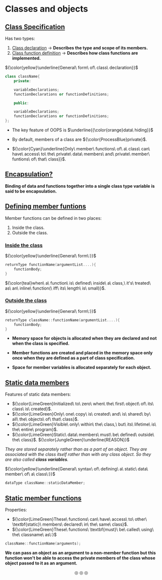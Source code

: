 # Classes and objects
## <ins>Class Specification</ins>
Has two types:
1. <ins>Class declaration</ins> $\rightarrow$ **Describes the type and scope of its members.**
2. <ins>Class function definition</ins> $\rightarrow$ **Describes how class functions are implemented.**

${\color{yellow}\underline{General\ form\ of\ class\ declaration}}$
```c++
class className{
	private:

	variableDeclarations;
	functionDeclarations or functionDefinitions;

	public:

	variableDeclarations;
	functionDeclarations or functionDefinitions;
};
```

* The key feature of OOPS is $\underline{{\color{orange}data\ hiding}}$

* By default, members of a class are ${\color{ProcessBlue}private}$.

* ${\color{Cyan}\underline{Only\ member\ functions\ of\ a\ class\ can\ have\ access\ to\ the\ private\ data\ members\ and\ private\ member\ funtions\ of\ that\ class}}$.

## <ins>Encapsulation?</ins>
**Binding of data and functions together into a single class type variable is said to be encapsulation.**

## <ins>Defining member funtions</ins>
Member functions can be defined in two places:
1. Inside the class.
2. Outside the class.

### <ins>Inside the class</ins>
${\color{yellow}\underline{General\ form\:}}$

```c++
returnType functionName(argumentList....){
	functionBody;
}
```
${\color{teal}when\ a\ function\ is\ defined\ inside\ a\ class,\ it's\ treated\ as\ an\ inline\ function(\ iff\ its\ length\ is\ small)}$.

### <ins>Outside the class</ins>
${\color{yellow}\underline{General\ form\:}}$

```c++
returnType className::functionName(argumentList....){
	functionBody;
}
```

* **Memory space for objects is allocated when they are declared and not when the class is specified.**
* **Member functions are created and placed in the memory space only once when they are defined as a part of class specification.**

* **Space for member variables is allocated separately for each object.**

## <ins>Static data members</ins>
Features of static data members:

* ${\color{LimeGreen}Initialized\ to\ zero\ when\ the\ first\ object\ of\ its\ class\ is\ created}$.
* ${\color{LimeGreen}Only\ one\ copy\ is\ created\ and\ is\ shared\ by\ all\ the\ objects\ of\ that\ class}$.
* ${\color{LimeGreen}Visible\ only\ within\ the\ class,\ but\ its\ lifetime\ is\ the\ entire\ program}$.
* ${\color{LimeGreen}Static\ data\ members\ must\ be\ defined\ outside\ the\ class}$.
${\color{JungleGreen}\underline{REASON}}$

_They are stored separately rather than as a part of an object. They are associated with the class itself rather than with any_
_class object. So they are also called **class variables**._

${\color{yellow}\underline{General\ syntax\ of\ defining\ a\ static\ data\ member\ of\ a\ class\:}}$
```c++
dataType className::staticDataMember;
```

## <ins>Static member functions</ins>
Properties:

* ${\color{LimeGreen}These\ functions\ can\ have\ access\ to\ other\ \textbf{static}\ members\ declared\ in\ the\ same\ class}$.
* ${\color{LimeGreen}These\ functions\ \textbf{must}\ be\ called\ using\ the\ classname\ as\:}$
```c++
className::functionName(arguments);
```

**We can pass an object as an argument to a non-member function but this function won't be able to access the private members of the class whose object passed to it as an argument.**

<p align="center">
&#9678; &#9678; &#9678;
</p>
